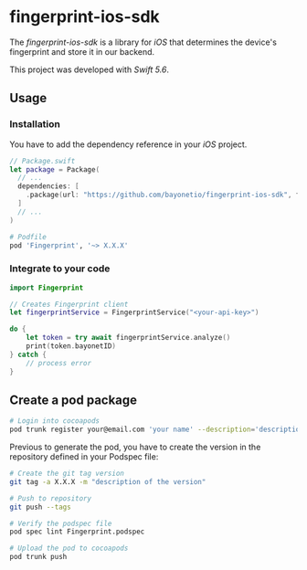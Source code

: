 # fingerprint-ios-sdk
The *fingerprint-ios-sdk* is a library for *iOS* that determines the device's fingerprint and store it in our backend.

This project was developed with *Swift 5.6*.

## Usage

### Installation
You have to add the dependency reference in your *iOS* project.

```swift
// Package.swift
let package = Package(
  // ...
  dependencies: [
    .package(url: "https://github.com/bayonetio/fingerprint-ios-sdk", from: "X.X:X")
  ]
  // ...
)
```

```rb
# Podfile
pod 'Fingerprint', '~> X.X.X'
```

### Integrate to your code

```swift
import Fingerprint

// Creates Fingerprint client
let fingerprintService = FingerprintService("<your-api-key>")

do {
    let token = try await fingerprintService.analyze()
    print(token.bayonetID)
} catch {
    // process error
}
```

## Create a pod package
```sh
# Login into cocoapods
pod trunk register your@email.com 'your name' --description='description of this session'
```

Previous to generate the pod, you have to create the version in the repository defined in your Podspec file:
```sh
# Create the git tag version
git tag -a X.X.X -m "description of the version"

# Push to repository
git push --tags
```

```sh
# Verify the podspec file
pod spec lint Fingerprint.podspec

# Upload the pod to cocoapods
pod trunk push
```
